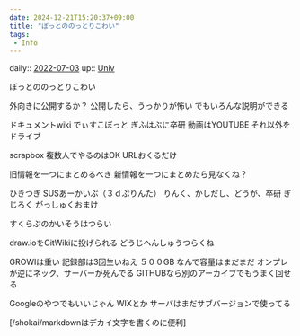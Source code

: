 ```yaml
---
date: 2024-12-21T15:20:37+09:00
title: "ぼっとののっとりこわい"
tags:
 - Info
---
```


daily:: [2022-07-03](Daily_Note/2022-07-03.md)
up:: [Univ](../Bar/Univ.md)

ぼっとののっとりこわい

外向きに公開するか？
公開したら、うっかりが怖い
でもいろんな説明ができる

ドキュメントwiki
でぃすこぼっと
ぎふはぶに卒研
動画はYOUTUBE
それ以外をドライブ

scrapbox
複数人でやるのはOK
URLおくるだけ

旧情報を一つにまとめるべき
新情報を一つにまとめたら見なくね？

ひきつぎ
SUSあーかいぶ（３ｄぷりんた）
りんく、かしだし、どうが、卒研
ぎじろく
がっしゅくおまけ

すくらぷのかいそうはつらい

draw.ioをGitWikiに投げられる
どうじへんしゅうつらくね

GROWIは重い
記録部は3回生いねえ
５００GB なんで容量はまだまだ
オンプレが逆にネック、サーバーが死んでる
GITHUBなら別のアーカイブでもうまく回せる

Googleのやつでもいいじゃん
WIXとか
サーバはまだサブバージョンで使ってる

[/shokai/markdownはデカイ文字を書くのに便利]